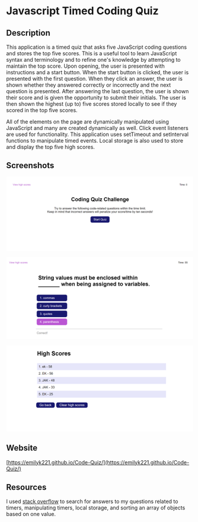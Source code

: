 # Javascript Timed Coding Quiz

## Description

This application is a timed quiz that asks five JavaScript coding questions and stores the top five scores. This is a useful tool to learn JavaScript syntax and terminology and to refine one's knowledge by attempting to maintain the top score. Upon opening, the user is presented with instructions and a start button. When the start button is clicked, the user is presented with the first question. When they click an answer, the user is shown whether they answered correctly or incorrectly and the next question is presented. After answering the last question, the user is shown their score and is given the opportunity to submit their initials. The user is then shown the highest (up to) five scores stored locally to see if they scored in the top five scores.

All of the elements on the page are dynamically manipulated using JavaScript and many are created dynamically as well. Click event listeners are used for functionality. This application uses setTimeout and setInterval functions to manipulate timed events. Local storage is also used to store and display the top five high scores.

## Screenshots

![Javascript Timed Coding Quiz](assets/images/Screenshot-Intro.png)

![Coding Quiz Question](assets/images/Screenshot-Question2.png)

![Quiz High Scores Display](assets/images/Screenshot-Scores.png)

## Website

[https://emilyk221.github.io/Code-Quiz/](https://emilyk221.github.io/Code-Quiz/)

## Resources

I used [stack overflow](https://stackoverflow.com/questions) to search for answers to my questions related to timers, manipulating timers, local storage, and sorting an array of objects based on one value.